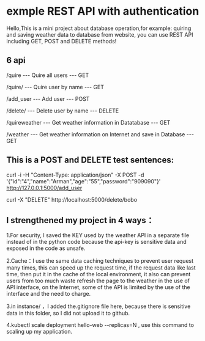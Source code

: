 # exmple REST API with authentication
Hello,This is a mini project about database operation,for example: quiring and saving weather data to database from website, you can use REST API including GET, POST and DELETE methods!

## 6 api

/quire --- Quire all users --- GET

/quire/<name> --- Quire user by name --- GET

/add_user --- Add user --- POST

/delete/<deletename> --- Delete user by name --- DELETE

/quireweather --- Get weather information in Datatabase --- GET

/weather --- Get weather information on Internet and save in Database --- GET


## This is a POST and DELETE test sentences:

curl -i -H "Content-Type: application/json" -X POST -d '{"id":"4","name":"Arman","age":"55","password":"909090"}' http://127.0.0.1:5000/add_user

curl -X "DELETE" http://localhost:5000/delete/bobo

## I strengthened my project in 4 ways：

1.For security, I saved the KEY used by the weather API in a separate file instead of in the python code because the api-key is sensitive data and exposed in the code as unsafe.

2.Cache：I use the same data caching techniques to prevent user request many times, this can speed up the request time, if the request data like last time, then put it in the cache of the local environment,  it also can prevent users from too much waste refresh the page to the weather in the use of API interface, on the Internet, some of the API is limited by the use of the interface and the need to charge.

3.in instance/ ，I added the.gitignore file here, because there is sensitive data in this folder, so I did not upload it to github.

4.kubectl scale deployment hello-web --replicas=N , use this command to scaling up my application.
